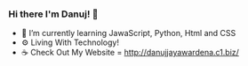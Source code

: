 ### Hi there I'm Danuj! 👋

- 🌱 I’m currently learning JawaScript, Python, Html and CSS
- ⚙️ Living With Technology!
- ☕ Check Out My Website = http://danujjayawardena.c1.biz/
